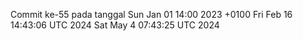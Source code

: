 Commit ke-55 pada tanggal Sun Jan 01 14:00 2023 +0100
Fri Feb 16 14:43:06 UTC 2024
Sat May  4 07:43:25 UTC 2024
